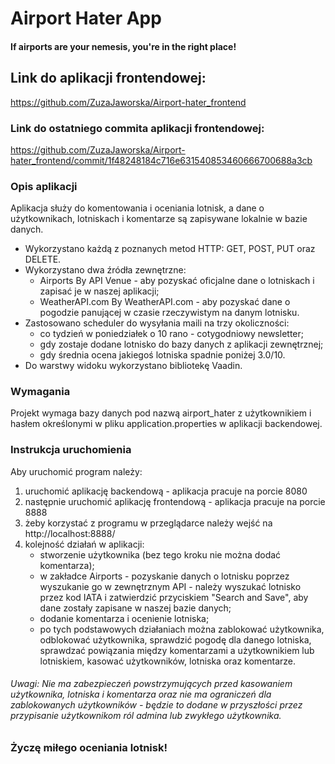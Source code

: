# Airport Hater App
#### If airports are your nemesis, you're in the right place!

## Link do aplikacji frontendowej:

https://github.com/ZuzaJaworska/Airport-hater_frontend

### Link do ostatniego commita aplikacji frontendowej:

https://github.com/ZuzaJaworska/Airport-hater_frontend/commit/1f48248184c716e631540853460666700688a3cb

### Opis aplikacji
Aplikacja służy do komentowania i oceniania lotnisk, a dane o użytkownikach, lotniskach i komentarze są zapisywane lokalnie w bazie danych.
* Wykorzystano każdą z poznanych metod HTTP: GET, POST, PUT oraz DELETE.
* Wykorzystano dwa źródła zewnętrzne:
    * Airports By API Venue - aby pozyskać oficjalne dane o lotniskach i zapisać je w naszej aplikacji;
    * WeatherAPI.com By WeatherAPI.com - aby pozyskać dane o pogodzie panującej w czasie rzeczywistym na danym lotnisku.
* Zastosowano scheduler do wysyłania maili na trzy okoliczności:
    * co tydzień w poniedziałek o 10 rano - cotygodniowy newsletter;
    * gdy zostaje dodane lotnisko do bazy danych z aplikacji zewnętrznej;
    * gdy średnia ocena jakiegoś lotniska spadnie poniżej 3.0/10.
* Do warstwy widoku wykorzystano bibliotekę Vaadin.

### Wymagania
Projekt wymaga bazy danych pod nazwą airport_hater z użytkownikiem i hasłem określonymi w pliku application.properties w aplikacji backendowej.

###  Instrukcja uruchomienia
Aby uruchomić program należy:
1. uruchomić aplikację backendową - aplikacja pracuje na porcie 8080
2. następnie uruchomić aplikację frontendową - aplikacja pracuje na porcie 8888
3. żeby korzystać z programu w przeglądarce należy wejść na
   http://localhost:8888/
4. kolejność działań w aplikacji:
    * stworzenie użytkownika (bez tego kroku nie można dodać komentarza);
    * w zakładce Airports - pozyskanie danych o lotnisku poprzez wyszukanie go w zewnętrznym API - należy wyszukać lotnisko przez kod IATA i zatwierdzić przyciskiem "Search and Save", aby dane zostały zapisane w naszej bazie danych;
    * dodanie komentarza i ocenienie lotniska;
    * po tych podstawowych działaniach można zablokować użytkownika, odblokować użytkownika, sprawdzić pogodę dla danego lotniska, sprawdzać powiązania między komentarzami a użytkownikiem lub lotniskiem, kasować użytkowników, lotniska oraz komentarze.

###### Uwagi: Nie ma zabezpieczeń powstrzymujących przed kasowaniem użytkownika, lotniska i komentarza oraz nie ma ograniczeń dla zablokowanych użytkowników - będzie to dodane w przyszłości przez przypisanie użytkownikom ról admina lub zwykłego użytkownika.

### Życzę miłego oceniania lotnisk!
